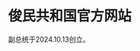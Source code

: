 <!DOCTYPE html>
<html>
<head>
<meta charset="utf-8">
<title>菜鸟教程(runoob.com)</title>
</head>
<body>

<h1>俊民共和国官方网站</h1>
<p>副总统于2024.10.13创立。</p>

</body>
</html>
